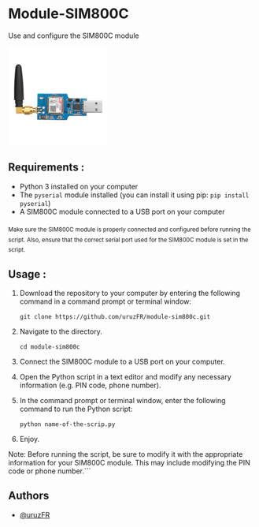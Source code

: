 
# Module-SIM800C

Use and configure the SIM800C module


![logo](/Images/module.png )

## Requirements :

- Python 3 installed on your computer
- The `pyserial` module installed (you can install it using pip: `pip install pyserial`)
- A SIM800C module connected to a USB port on your computer

<sub>Make sure the SIM800C module is properly connected and configured before running the script. Also, ensure that the correct serial port used for the SIM800C module is set in the script.</sub>


## Usage :

1. Download the repository to your computer by entering the following command in a command prompt or terminal window:

       git clone https://github.com/uruzFR/module-sim800c.git

2. Navigate to the directory.
       
       cd module-sim800c
       
4. Connect the SIM800C module to a USB port on your computer.
5. Open the Python script in a text editor and modify any necessary information (e.g. PIN code, phone number).
6. In the command prompt or terminal window, enter the following command to run the Python script: 

       python name-of-the-scrip.py
       
6. Enjoy.

Note: Before running the script, be sure to modify it with the appropriate information for your SIM800C module. This may include modifying the PIN code or phone number.``` 


## Authors

- [@uruzFR](https://github.com/uruzFR)
